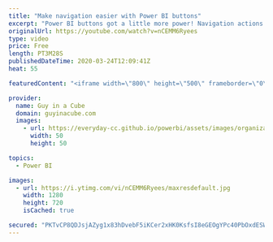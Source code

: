 ```yaml
---
title: "Make navigation easier with Power BI buttons"
excerpt: "Power BI buttons got a little more power! Navigation actions for Power BI buttons really streamline your reports and no longer require bookmarks.   Power BI Desktop Samples: https://github.com/microsoft/powerbi-desktop-samples  📢 Become a member: https://guyinacu.be/membership   *******************"
originalUrl: https://youtube.com/watch?v=nCEMM6Ryees
type: video
price: Free
length: PT3M28S
publishedDateTime: 2020-03-24T12:09:41Z
heat: 55

featuredContent: "<iframe width=\"800\" height=\"500\" frameborder=\"0\" src=\"https://www.youtube.com/embed/nCEMM6Ryees\" allow=\"accelerometer; autoplay; encrypted-media; gyroscope; picture-in-picture\" allowfullscreen></iframe>"

provider:
  name: Guy in a Cube
  domain: guyinacube.com
  images:
    - url: https://everyday-cc.github.io/powerbi/assets/images/organizations/guyinacube.com-50x50.jpg
      width: 50
      height: 50

topics:
  - Power BI

images:
  - url: https://i.ytimg.com/vi/nCEMM6Ryees/maxresdefault.jpg
    width: 1280
    height: 720
    isCached: true

secured: "PKTvCP8QDJsjAZyg1x83hDvebF5iKCer2xHK0KsfsI8eGEOgYPc40PbOxdESWPgCgt0wo7t98/P/k8Sxv6/Qq4VSseWJtaCstJ4SJR2xTczQ4w2EGJ5/etLdpWk6BZw/YH0prF6XsQdMZHFe8ZBy6oE34UE4JXftkBNn9t0DX1rh1EWeeUGLOMCAM/F4UQxJEQvO2AkiW68gnBcLc45HMKeJ7HejZzLKMYH3GWKhckJxZqA5IT8Nje7iHbgYyjj7ycfkLpT0Oa3Yn/douTYd6UYZS2NZEbGyx8eXXl6UbxdNovBX+F3feZiiqF31kO/3IM3H0MiPtByQiTw8UxAqHzOdPmUFrCbxP3zRrH8q3UdlzVWH6j28WilNhpDBzTnzw5K5h8a9A1lD/EQ9XuMmxLG7apCDHFtjs6PfK8IGOOM=;CmpQxwLGkh7OVD2MIiAm5g=="
---
```


